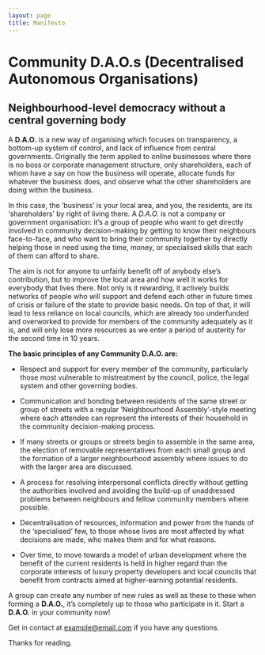 ```yaml
---
layout: page
title: Manifesto
---
```


# Community D.A.O.s (Decentralised Autonomous Organisations)

## Neighbourhood-level democracy without a central governing body

A  **D.A.O.** is a new way of organising which focuses on transparency, a bottom-up system of control, and lack of influence from central governments. Originally the term applied to online businesses where there is no boss or corporate management structure, only shareholders, each of whom have a say on how the business will operate, allocate funds for whatever the business does, and observe what the other shareholders are doing within the business.

In this case, the ‘business’ is your local area, and you, the residents, are its ‘shareholders’ by right of living there. A *D.A.O.* is not a company or government organisation: it’s a group of people who want to get directly involved in community decision-making by getting to know their neighbours face-to-face, and who want to bring their community together by directly helping those in need using the time, money, or specialised skills that each of them can afford to share.

The aim is not for anyone to unfairly benefit off of anybody else’s contribution, but to improve the local area and how well it works for everybody that lives there. Not only is it rewarding, it actively builds networks of people who will support and defend each other in future times of crisis or failure of the state to provide basic needs. On top of that, it will lead to less reliance on local councils, which are already too underfunded and overworked to provide for members of the community adequately as it is, and will only lose more resources as we enter a period of austerity for the second time in 10 years.

**The basic principles of any Community D.A.O. are:**

* Respect and support for every member of the community, particularly those most vulnerable to mistreatment by the council, police, the legal system and other governing bodies.

* Communication and bonding between residents of the same street or group of streets with a regular ‘Neighbourhood Assembly’-style meeting where each attendee can represent the interests of their household in the community decision-making process.

* If many streets or groups or streets begin to assemble in the same area, the election of removable representatives from each small group and the formation of a larger neighbourhood assembly where issues to do with the larger area are discussed.

* A process for resolving interpersonal conflicts directly without getting the authorities involved and avoiding the build-up of unaddressed problems between neighbours and fellow community members where possible.

* Decentralisation of resources, information and power from the hands of the ‘specialised’ few, to those whose lives are most affected by what decisions are made, who makes them and for what reasons.

* Over time, to move towards a model of urban development where the benefit of the current residents is held in higher regard than the corporate interests of luxury property developers and local councils that benefit from contracts aimed at higher-earning potential residents.

A group can create any number of new rules as well as these to these when forming a **D.A.O.**, it’s completely up to those who participate in it. Start a **D.A.O.** in your community now!

Get in contact at example@email.com if you have any questions.

Thanks for reading.